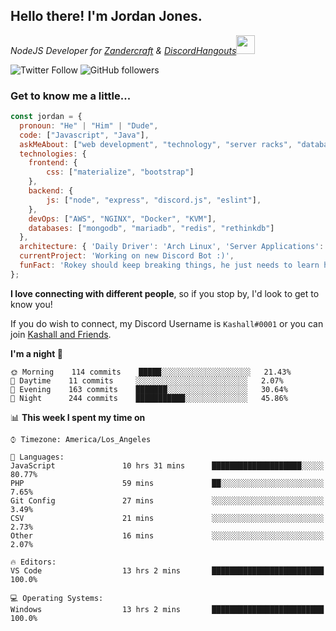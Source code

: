<h2> Hello there! I'm Jordan Jones.</h2>
<p><em>NodeJS Developer for <a href="https://github.com/Zandercraft">Zandercraft</a> & <a href="https://github.com/DiscordHangouts">DiscordHangouts</a><img src="https://media.giphy.com/media/WUlplcMpOCEmTGBtBW/giphy.gif" width="30"></em></p>

![Twitter Follow](https://img.shields.io/twitter/follow/kashalls?label=Follow)
![GitHub followers](https://img.shields.io/github/followers/kashalls?label=Follow&style=social)

### Get to know me a little...

```javascript
const jordan = {
  pronoun: "He" | "Him" | "Dude",
  code: ["Javascript", "Java"],
  askMeAbout: ["web development", "technology", "server racks", "databases"],
  technologies: {
    frontend: {
        css: ["materialize", "bootstrap"]
    },
    backend: {
        js: ["node", "express", "discord.js", "eslint"],
    },
    devOps: ["AWS", "NGINX", "Docker", "KVM"],
    databases: ["mongodb", "mariadb", "redis", "rethinkdb"]
  },
  architecture: { 'Daily Driver': 'Arch Linux', 'Server Applications': 'Ubuntu Focal' },
  currentProject: 'Working on new Discord Bot :)',
  funFact: 'Rokey should keep breaking things, he just needs to learn how to fix them.'
};
```

<b>I love connecting with different people</b>, so if you stop by, I'd look to get to know you!

If you do wish to connect, my Discord Username is `Kashall#0001` or you can join <a href="https://discord.gg/Xv7WKN">Kashall and Friends</a>.

<!--START_SECTION:waka-->
**I'm a night 🦉** 

```text
🌞 Morning    114 commits    █████░░░░░░░░░░░░░░░░░░░░   21.43% 
🌆 Daytime    11 commits     ░░░░░░░░░░░░░░░░░░░░░░░░░   2.07% 
🌃 Evening    163 commits    ███████░░░░░░░░░░░░░░░░░░   30.64% 
🌙 Night      244 commits    ███████████░░░░░░░░░░░░░░   45.86%

```


📊 **This week I spent my time on** 

```text
⌚︎ Timezone: America/Los_Angeles

💬 Languages: 
JavaScript               10 hrs 31 mins      ████████████████████░░░░░   80.77% 
PHP                      59 mins             ██░░░░░░░░░░░░░░░░░░░░░░░   7.65% 
Git Config               27 mins             ░░░░░░░░░░░░░░░░░░░░░░░░░   3.49% 
CSV                      21 mins             ░░░░░░░░░░░░░░░░░░░░░░░░░   2.73% 
Other                    16 mins             ░░░░░░░░░░░░░░░░░░░░░░░░░   2.07%

🔥 Editors: 
VS Code                  13 hrs 2 mins       █████████████████████████   100.0%

💻 Operating Systems: 
Windows                  13 hrs 2 mins       █████████████████████████   100.0%

```


<!--END_SECTION:waka-->

